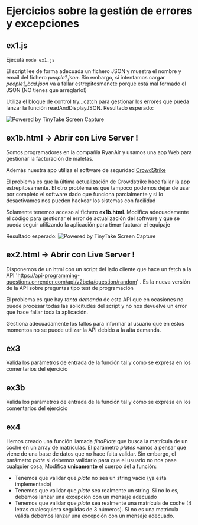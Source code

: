 # Ejercicios sobre la gestión de errores y excepciones

## ex1.js

Ejecuta `node ex1.js`

El script lee de forma adecuada un fichero JSON y muestra el nombre y email del fichero _people1.json_. Sin embargo, si intentamos cargar _people1_bad.json_ va a fallar estrepitosmanete porque está mal formado el JSON (NO tienes que arreglarlo!)

Utiliza el bloque de control try...catch para gestionar los errores que pueda lanzar la función readAndDisplayJSON. Resultado esperado:

<img src="https://oscarm.tinytake.com/media/1677d21?filename=1721817584627_TinyTake24-07-2024-12-39-43_638574143856371369.png&sub_type=thumbnail_preview&type=attachment&width=1198&height=205" title="Powered by TinyTake Screen Capture"/><br>

## ex1b.html -> Abrir con Live Server !

Somos programadores en la compañia RyanAir y usamos una app Web para gestionar la facturación de maletas.

Además nuestra app utiliza el software de seguridad [CrowdStrike](https://www.elespanol.com/omicrono/software/20240724/crowdstrike-explica-origen-apagon-informatico-mundial-afecto-millones-equipos-windows/872912725_0.html)


El problema es que la última actualización de Crowdstrike hace fallar la app estrepitosamente. El otro problema es que tampoco podemos dejar de usar por completo el software dado que funciona parcialmente y si lo desactivamos nos pueden hackear los sistemas con facilidad

Solamente tenemos acceso al fichero **ex1b.html**. Modifica adecuadamente el código para gestionar el error de actualización del software y que se pueda seguir utilizando la aplicación para ~~timar~~ facturar el equipaje

Resultado esperado: 
<img src="https://oscarm.tinytake.com/media/1677d6d?filename=1721818029718_TinyTake24-07-2024-12-46-52_638574148287441332.png&sub_type=thumbnail_preview&type=attachment&width=1200&height=581" title="Powered by TinyTake Screen Capture"/><br>


## ex2.html -> Abrir con Live Server !

Disponemos de un html con un script del lado cliente que hace un fetch a la API 'https://api-programming-questions.onrender.com/api/v2beta/question/random' . Es la nueva versión de la API sobre preguntas tipo test de programación

El problema es que hay _tanta demanda_ de esta API que en ocasiones no puede procesar todas las solicitudes del script y no nos devuelve un error que hace fallar toda la aplicación.

Gestiona adecuadamente los fallos para informar al usuario que en estos momentos no se puede utilizar la API debido a la alta demanda.

## ex3

Valida los parámetros de entrada de la función tal y como se expresa en los comentarios del ejercicio

## ex3b

Valida los parámetros de entrada de la función tal y como se expresa en los comentarios del ejercicio

## ex4

Hemos creado una función llamada _findPlate_ que busca la matrícula de un coche en un array de matrículas.
El parámetro _plates_ vamos a pensar que viene de una base de datos que no hace falta validar.
Sin embargo, el parámetro _plate_ si debemos validarlo para que el usuario no nos pase cualquier cosa,
Modifica **unicamente** el cuerpo del a función:

- Tenemos que validar que _plate_ no sea un string vacío (ya está implementado)
- Tenemos que validar que _plate_ sea realmente un string. Si no lo es, debemos lanzar una excepción con un mensaje adecuado
- Tenemos que validar que _plate_ sea realmente una matrícula de coche (4 letras cualesquiera seguidas de 3 números). Si no es una matrícula válida debemos lanzar una excepción con un mensaje adecuado.